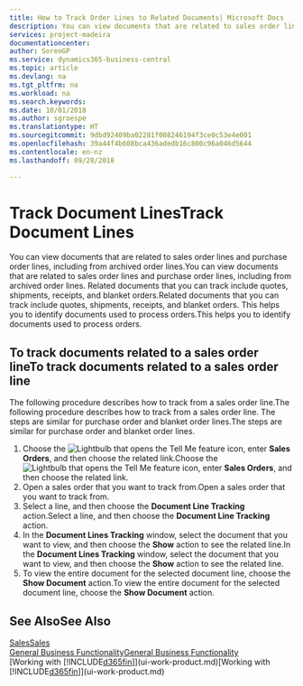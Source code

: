 ```yaml
---
title: How to Track Order Lines to Related Documents| Microsoft Docs
description: You can view documents that are related to sales order lines and purchase order lines, including from archived order lines. Related documents that you can track include quotes, shipments, receipts, and blanket orders. This helps you to identify documents used to process orders.
services: project-madeira
documentationcenter: 
author: SorenGP
ms.service: dynamics365-business-central
ms.topic: article
ms.devlang: na
ms.tgt_pltfrm: na
ms.workload: na
ms.search.keywords: 
ms.date: 10/01/2018
ms.author: sgroespe
ms.translationtype: HT
ms.sourcegitcommit: 9dbd92409ba02281f008246194f3ce0c53e4e001
ms.openlocfilehash: 39a44f4b608bca436adedb16c800c96a046d5644
ms.contentlocale: en-nz
ms.lasthandoff: 09/28/2018

---
```

# <a name="track-document-lines"></a><span data-ttu-id="fb21c-105">Track Document Lines</span><span class="sxs-lookup"><span data-stu-id="fb21c-105">Track Document Lines</span></span>
<span data-ttu-id="fb21c-106">You can view documents that are related to sales order lines and purchase order lines, including from archived order lines.</span><span class="sxs-lookup"><span data-stu-id="fb21c-106">You can view documents that are related to sales order lines and purchase order lines, including from archived order lines.</span></span> <span data-ttu-id="fb21c-107">Related documents that you can track include quotes, shipments, receipts, and blanket orders.</span><span class="sxs-lookup"><span data-stu-id="fb21c-107">Related documents that you can track include quotes, shipments, receipts, and blanket orders.</span></span> <span data-ttu-id="fb21c-108">This helps you to identify documents used to process orders.</span><span class="sxs-lookup"><span data-stu-id="fb21c-108">This helps you to identify documents used to process orders.</span></span>  

## <a name="to-track-documents-related-to-a-sales-order-line"></a><span data-ttu-id="fb21c-109">To track documents related to a sales order line</span><span class="sxs-lookup"><span data-stu-id="fb21c-109">To track documents related to a sales order line</span></span>
<span data-ttu-id="fb21c-110">The following procedure describes how to track from a sales order line.</span><span class="sxs-lookup"><span data-stu-id="fb21c-110">The following procedure describes how to track from a sales order line.</span></span> <span data-ttu-id="fb21c-111">The steps are similar for purchase order and blanket order lines.</span><span class="sxs-lookup"><span data-stu-id="fb21c-111">The steps are similar for purchase order and blanket order lines.</span></span>

1.  <span data-ttu-id="fb21c-112">Choose the ![Lightbulb that opens the Tell Me feature](media/ui-search/search_small.png "Tell me what you want to do") icon, enter **Sales Orders**, and then choose the related link.</span><span class="sxs-lookup"><span data-stu-id="fb21c-112">Choose the ![Lightbulb that opens the Tell Me feature](media/ui-search/search_small.png "Tell me what you want to do") icon, enter **Sales Orders**, and then choose the related link.</span></span>  
2.  <span data-ttu-id="fb21c-113">Open a sales order that you want to track from.</span><span class="sxs-lookup"><span data-stu-id="fb21c-113">Open a sales order that you want to track from.</span></span>  
3.  <span data-ttu-id="fb21c-114">Select a line, and then choose the **Document Line Tracking** action.</span><span class="sxs-lookup"><span data-stu-id="fb21c-114">Select a line, and then choose the **Document Line Tracking** action.</span></span>
4. <span data-ttu-id="fb21c-115">In the **Document Lines Tracking** window, select the document that you want to view, and then choose the **Show** action to see the related line.</span><span class="sxs-lookup"><span data-stu-id="fb21c-115">In the **Document Lines Tracking** window, select the document that you want to view, and then choose the **Show** action to see the related line.</span></span>
5. <span data-ttu-id="fb21c-116">To view the entire document for the selected document line, choose the **Show Document** action.</span><span class="sxs-lookup"><span data-stu-id="fb21c-116">To view the entire document for the selected document line, choose the **Show Document** action.</span></span>

## <a name="see-also"></a><span data-ttu-id="fb21c-117">See Also</span><span class="sxs-lookup"><span data-stu-id="fb21c-117">See Also</span></span>
[<span data-ttu-id="fb21c-118">Sales</span><span class="sxs-lookup"><span data-stu-id="fb21c-118">Sales</span></span>](sales-manage-sales.md)  
[<span data-ttu-id="fb21c-119">General Business Functionality</span><span class="sxs-lookup"><span data-stu-id="fb21c-119">General Business Functionality</span></span>](ui-across-business-areas.md)  
<span data-ttu-id="fb21c-120">[Working with [!INCLUDE[d365fin](includes/d365fin_md.md)]](ui-work-product.md)</span><span class="sxs-lookup"><span data-stu-id="fb21c-120">[Working with [!INCLUDE[d365fin](includes/d365fin_md.md)]](ui-work-product.md)</span></span>

